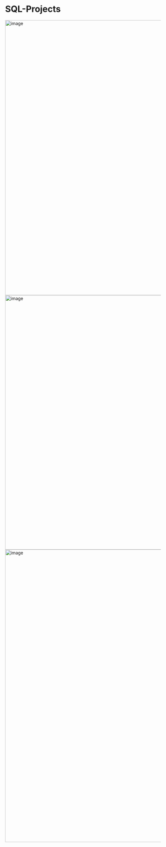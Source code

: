 # SQL-Projects
<img width="891" alt="image" src="https://github.com/AlessandroMacabu/SQL-Projects/assets/132486411/995b81c9-590b-4eeb-becf-b22a3d68a36c">
<img width="824" alt="image" src="https://github.com/AlessandroMacabu/SQL-Projects/assets/132486411/b563b4be-f107-4233-bcfb-0c6f246a0b54">
<img width="948" alt="image" src="https://github.com/AlessandroMacabu/SQL-Projects/assets/132486411/c12bc974-a800-44d5-9c1d-e40ea0f755b5">



